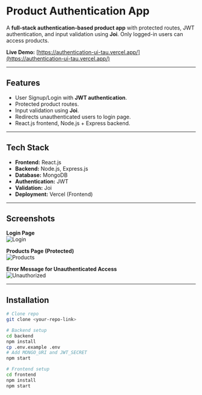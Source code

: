 # Product Authentication App

A **full-stack authentication-based product app** with protected routes, JWT authentication, and input validation using **Joi**. Only logged-in users can access products.

**Live Demo:** [https://authentication-ui-tau.vercel.app/](https://authentication-ui-tau.vercel.app/)

---

## Features

- User Signup/Login with **JWT authentication**.
- Protected product routes.
- Input validation using **Joi**.
- Redirects unauthenticated users to login page.
- React.js frontend, Node.js + Express backend.

---

## Tech Stack

- **Frontend:** React.js  
- **Backend:** Node.js, Express.js  
- **Database:** MongoDB  
- **Authentication:** JWT  
- **Validation:** Joi  
- **Deployment:** Vercel (Frontend)

---

## Screenshots

**Login Page**  
![Login](./screenshots/login.png)

**Products Page (Protected)**  
![Products](./screenshots/products.png)

**Error Message for Unauthenticated Access**  
![Unauthorized](./screenshots/unauthorized.png)

---

## Installation

```bash
# Clone repo
git clone <your-repo-link>

# Backend setup
cd backend
npm install
cp .env.example .env
# Add MONGO_URI and JWT_SECRET
npm start

# Frontend setup
cd frontend
npm install
npm start
